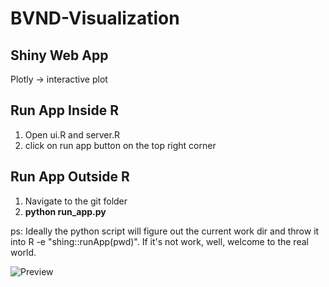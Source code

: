 # BVND-Visualization

## Shiny Web App
Plotly -> interactive plot

## Run App Inside R
1. Open ui.R and server.R
2. click on run app button on the top right corner

## Run App Outside R
1. Navigate to the git folder
2. **python run_app.py**

ps: Ideally the python script will figure out the current work dir and throw it into R -e "shing::runApp(pwd)". If it's not work, well, welcome to the real world.


![Preview](https://github.com/ruiqili2/BVND-Visualization/edit/master/bndplot.png)
